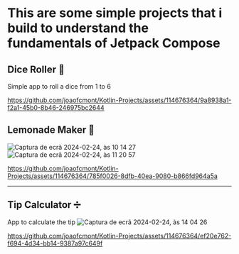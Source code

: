 <h1>This are some simple projects that i build to understand the fundamentals of Jetpack Compose </h1>


<h2>Dice Roller 🎲</h2>

  Simple app to roll a dice from 1 to 6


https://github.com/joaofcmont/Kotlin-Projects/assets/114676364/9a8938a1-f2a1-45b0-8b46-246975bc2644


<h2> Lemonade Maker 🍋</h2>

![Captura de ecrã 2024-02-24, às 10 14 27](https://github.com/joaofcmont/Kotlin-Projects/assets/114676364/1a284903-b7a4-46b8-b256-65e6d87e2d30)
![Captura de ecrã 2024-02-24, às 11 20 57](https://github.com/joaofcmont/Kotlin-Projects/assets/114676364/d887e5a9-fdfc-41ed-9f43-f9829250294e)


https://github.com/joaofcmont/Kotlin-Projects/assets/114676364/785f0026-8dfb-40ea-9080-b866fd964a5a

---------------------------------------------------------------




<h2> Tip Calculator ➗ </h2>

App to calculate the tip 
![Captura de ecrã 2024-02-24, às 14 04 26](https://github.com/joaofcmont/Kotlin-Projects/assets/114676364/8169cd78-5450-400c-af97-f186425cb621)


https://github.com/joaofcmont/Kotlin-Projects/assets/114676364/ef20e762-f694-4d34-bb14-9387a97c649f


